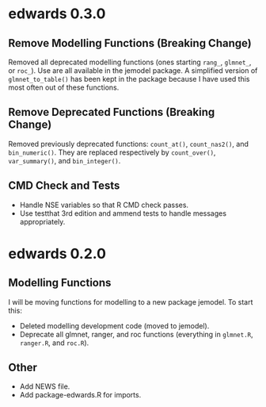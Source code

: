 # edwards 0.3.0

## Remove Modelling Functions (Breaking Change)

Removed all deprecated modelling functions (ones starting `rang_`, `glmnet_`, or `roc_`). Use are all available in the jemodel package. A simplified version of `glmnet_to_table()` has been kept in the package because I have used this most often out of these functions. 

## Remove Deprecated Functions (Breaking Change)

Removed previously deprecated functions: `count_at()`, `count_nas2()`, and `bin_numeric()`. They are replaced respectively by `count_over()`, `var_summary()`, and `bin_integer()`.

## CMD Check and Tests

* Handle NSE variables so that R CMD check passes.
* Use testthat 3rd edition and ammend tests to handle messages appropriately.

# edwards 0.2.0

## Modelling Functions

I will be moving functions for modelling to a new package jemodel. To start this:

* Deleted modelling development code (moved to jemodel).
* Deprecate all glmnet, ranger, and roc functions (everything in `glmnet.R`, `ranger.R`, and `roc.R`).

## Other

* Add NEWS file.
* Add package-edwards.R for imports. 
